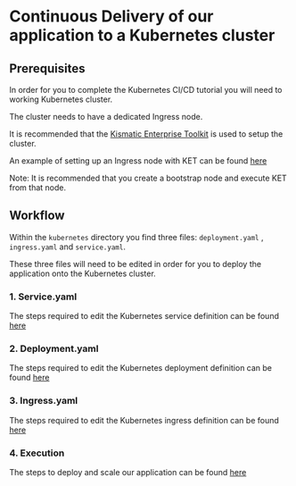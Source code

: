 # Continuous Delivery of our application to a Kubernetes cluster

## Prerequisites

In order for you to complete the Kubernetes CI/CD tutorial you will need to working Kubernetes cluster.

The cluster needs to have a dedicated Ingress node.

It is recommended that the [Kismatic Enterprise Toolkit](https://github.com/apprenda/kismatic) is used to setup the cluster.

An example of setting up an Ingress node with KET can be found [here](https://github.com/apprenda/kismatic/blob/master/docs/INGRESS.md)

Note: It is recommended that you create a bootstrap node and execute KET from that node.

## Workflow

Within the `kubernetes` directory you find three files: `deployment.yaml` , `ingress.yaml` and `service.yaml`.

These three files will need to be edited in order for you to deploy the application onto the Kubernetes cluster.

### 1. Service.yaml

The steps required to edit the Kubernetes service definition can be found [here](kubernetes-service.md)

### 2. Deployment.yaml

The steps required to edit the Kubernetes deployment definition can be found [here](kubernetes-deployment.md)

### 3. Ingress.yaml

The steps required to edit the Kubernetes ingress definition can be found [here](kubernetes-ingress.md)

### 4. Execution

The steps to deploy and scale our application can be found [here](kubernetes-execution.md)